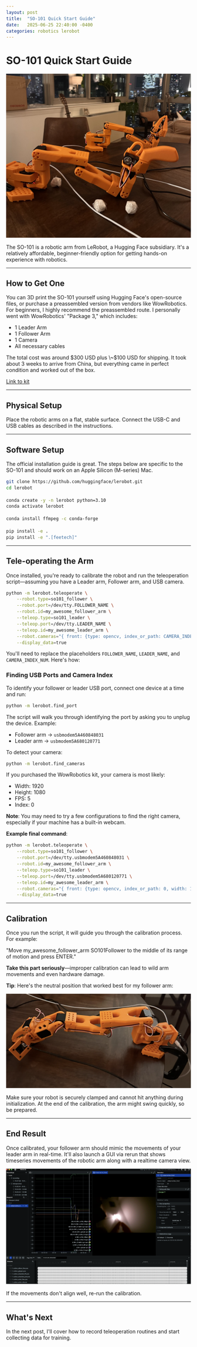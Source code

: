 ```yaml
---
layout: post
title:  "SO-101 Quick Start Guide"
date:   2025-06-25 22:40:00 -0400
categories: robotics lerobot
---
```


# SO-101 Quick Start Guide

![SO-101 Follower and Leader](/assets/images/so101_leader_and_follower.jpg)

The SO-101 is a robotic arm from LeRobot, a Hugging Face subsidiary. It's a relatively affordable, beginner-friendly option for getting hands-on experience with robotics.

-----

## How to Get One

You can 3D print the SO-101 yourself using Hugging Face's open-source files, or purchase a preassembled version from vendors like WowRobotics. For beginners, I highly recommend the preassembled route. I personally went with WowRobotics' "Package 3," which includes:

  * 1 Leader Arm
  * 1 Follower Arm
  * 1 Camera
  * All necessary cables

The total cost was around $300 USD plus \~$100 USD for shipping. It took about 3 weeks to arrive from China, but everything came in perfect condition and worked out of the box.

[Link to kit](https://www.google.com/search?q=https://www.example.com/kit)

-----

## Physical Setup

Place the robotic arms on a flat, stable surface. Connect the USB-C and USB cables as described in the instructions.

-----

## Software Setup

The official installation guide is great. The steps below are specific to the SO-101 and should work on an Apple Silicon (M-series) Mac.

```bash
git clone https://github.com/huggingface/lerobot.git
cd lerobot

conda create -y -n lerobot python=3.10
conda activate lerobot

conda install ffmpeg -c conda-forge

pip install -e .
pip install -e ".[feetech]"
```

-----

## Tele-operating the Arm

Once installed, you're ready to calibrate the robot and run the teleoperation script—assuming you have a Leader arm, Follower arm, and USB camera.

```bash
python -m lerobot.teleoperate \
    --robot.type=so101_follower \
    --robot.port=/dev/tty.FOLLOWER_NAME \
    --robot.id=my_awesome_follower_arm \
    --teleop.type=so101_leader \
    --teleop.port=/dev/tty.LEADER_NAME \
    --teleop.id=my_awesome_leader_arm \
    --robot.cameras="{ front: {type: opencv, index_or_path: CAMERA_INDEX_NUM, width: 1920, height: 1080, fps: 5}}" \
    --display_data=true
```

You'll need to replace the placeholders `FOLLOWER_NAME`, `LEADER_NAME`, and `CAMERA_INDEX_NUM`. Here's how:

### Finding USB Ports and Camera Index

To identify your follower or leader USB port, connect one device at a time and run:

```bash
python -m lerobot.find_port
```

The script will walk you through identifying the port by asking you to unplug the device. Example:

  * Follower arm → `usbmodem5A460848031`
  * Leader arm → `usbmodem5A680120771`

To detect your camera:

```bash
python -m lerobot.find_cameras
```

If you purchased the WowRobotics kit, your camera is most likely:

  * Width: 1920
  * Height: 1080
  * FPS: 5
  * Index: 0

**Note**: You may need to try a few configurations to find the right camera, especially if your machine has a built-in webcam.

**Example final command**:

```bash
python -m lerobot.teleoperate \
    --robot.type=so101_follower \
    --robot.port=/dev/tty.usbmodem5A460848031 \
    --robot.id=my_awesome_follower_arm \
    --teleop.type=so101_leader \
    --teleop.port=/dev/tty.usbmodem5A680120771 \
    --teleop.id=my_awesome_leader_arm \
    --robot.cameras="{ front: {type: opencv, index_or_path: 0, width: 1920, height: 1080, fps: 5}}" \
    --display_data=true
```

-----

## Calibration

Once you run the script, it will guide you through the calibration process. For example:

"Move my\_awesome\_follower\_arm SO101Follower to the middle of its range of motion and press ENTER."

**Take this part seriously**—improper calibration can lead to wild arm movements and even hardware damage.

**Tip**: Here's the neutral position that worked best for my follower arm:

![SO-101 Follower Arm Neutral Position](/assets/images/so101_quickstart_robot_neutral.png)

Make sure your robot is securely clamped and cannot hit anything during initialization. At the end of the calibration, the arm might swing quickly, so be prepared.

-----

## End Result

Once calibrated, your follower arm should mimic the movements of your leader arm in real-time. It'll also launch a GUI via rerun that shows timeseries movements of the robotic arm along with a realtime camera view. 

![SO-101 Follower Arm Neutral Position](/assets/images/so101_gui.png)

If the movements don't align well, re-run the calibration.

-----

## What's Next

In the next post, I'll cover how to record teleoperation routines and start collecting data for training. 